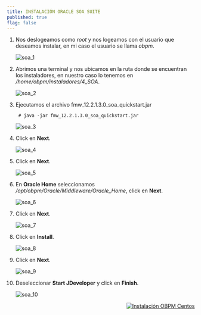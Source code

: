 ```yaml
---
title: INSTALACIÓN ORACLE SOA SUITE
published: true
flag: false 
---
```


1. Nos deslogeamos como *root* y nos logeamos con el usuario que deseamos instalar, en mi caso el usuario se llama *obpm*.

    ![soa_1](../assets/obpm/centos/soa/soa_1.png)

2. Abrimos una terminal y nos ubicamos en la ruta donde se encuentran los instaladores, en nuestro caso lo tenemos en */home/obpm/instaladores/4_SOA*.

    ![soa_2](../assets/obpm/centos/soa/soa_2.png)

3. Ejecutamos el archivo fmw_12.2.1.3.0_soa_quickstart.jar

        # java -jar fmw_12.2.1.3.0_soa_quickstart.jar

    ![soa_3](../assets/obpm/centos/soa/soa_3.png)

4. Click en **Next**.

    ![soa_4](../assets/obpm/centos/soa/soa_4.png)

5. Click en **Next**.

    ![soa_5](../assets/obpm/centos/soa/soa_5.png)

6. En **Oracle Home** seleccionamos */opt/obpm/Oracle/Middleware/Oracle_Home*, click en **Next**.

    ![soa_6](../assets/obpm/centos/soa/soa_6.png)

7. Click en **Next**.

    ![soa_7](../assets/obpm/centos/soa/soa_7.png)

8. Click en **Install**.

    ![soa_8](../assets/obpm/centos/soa/soa_8.png)

9. Click en **Next**.

    ![soa_9](../assets/obpm/centos/soa/soa_9.png)

10. Deseleccionar **Start JDeveloper** y click en **Finish**.

    ![soa_10](../assets/obpm/centos/soa/soa_10.png)

<div align="right">
    <a href="obpm-centos-install">
        <img src="../assets/icons/boton-back.png" title="Instalación OBPM Centos"  />
    </a>
</div>